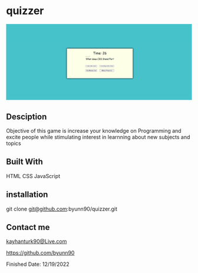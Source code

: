 # quizzer

![alt text](./images/quizzGame.png)

## Desciption

Objective of this game is increase your knowledge on Programming and excite people
while stimulating interest in learnning about new subjects and topics

## Built With

HTML
CSS
JavaScript

## installation

git clone git@github.com:byunn90/quizzer.git

## Contact me

kayhanturk90@Live.com

https://github.com/byunn90

Finished Date: 12/19/2022
